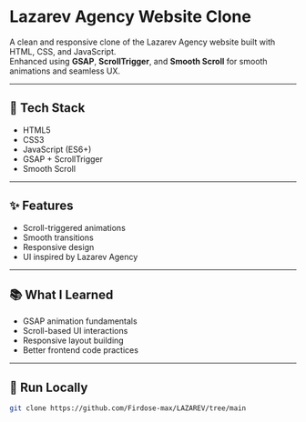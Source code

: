 # Lazarev Agency Website Clone

A clean and responsive clone of the Lazarev Agency website built with HTML, CSS, and JavaScript.  
Enhanced using **GSAP**, **ScrollTrigger**, and **Smooth Scroll** for smooth animations and seamless UX.

---

## 🚀 Tech Stack

- HTML5  
- CSS3  
- JavaScript (ES6+)  
- GSAP + ScrollTrigger  
- Smooth Scroll

---

## ✨ Features

- Scroll-triggered animations  
- Smooth transitions  
- Responsive design  
- UI inspired by Lazarev Agency

---

## 📚 What I Learned

- GSAP animation fundamentals  
- Scroll-based UI interactions  
- Responsive layout building  
- Better frontend code practices

---

## 📁 Run Locally

```bash
git clone https://github.com/Firdose-max/LAZAREV/tree/main
